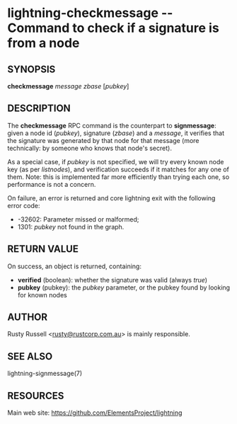 lightning-checkmessage -- Command to check if a signature is from a node
=====================================================================

SYNOPSIS
--------

**checkmessage** *message* *zbase* [*pubkey*]

DESCRIPTION
-----------

The **checkmessage** RPC command is the counterpart to
**signmessage**: given a node id (*pubkey*), signature (*zbase*) and a
*message*, it verifies that the signature was generated by that node
for that message (more technically: by someone who knows that node's
secret).

As a special case, if *pubkey* is not specified, we will try every
known node key (as per *listnodes*), and verification succeeds if it
matches for any one of them.  Note: this is implemented far more
efficiently than trying each one, so performance is not a concern.

On failure, an error is returned and core lightning exit with the following error code:
- -32602: Parameter missed or malformed;
- 1301: *pubkey* not found in the graph.

RETURN VALUE
------------

[comment]: # (GENERATE-FROM-SCHEMA-START)
On success, an object is returned, containing:

- **verified** (boolean): whether the signature was valid (always *true*)
- **pubkey** (pubkey): the *pubkey* parameter, or the pubkey found by looking for known nodes

[comment]: # (GENERATE-FROM-SCHEMA-END)

AUTHOR
------

Rusty Russell <<rusty@rustcorp.com.au>> is mainly responsible.

SEE ALSO
--------

lightning-signmessage(7)

RESOURCES
---------

Main web site: <https://github.com/ElementsProject/lightning>

[comment]: # ( SHA256STAMP:ad6f3db0c6da357d6849aae546d50439e30cc43329150f02c1801a74e8c1c338)
